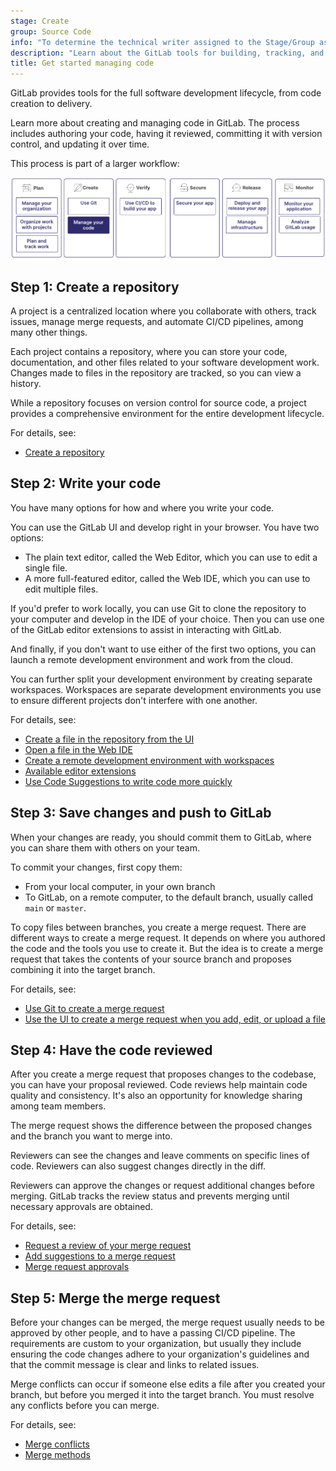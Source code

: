 ```yaml
---
stage: Create
group: Source Code
info: "To determine the technical writer assigned to the Stage/Group associated with this page, see https://handbook.gitlab.com/handbook/product/ux/technical-writing/#assignments"
description: "Learn about the GitLab tools for building, tracking, and delivering the code for your project."
title: Get started managing code
---
```


GitLab provides tools for the full software development lifecycle,
from code creation to delivery.

Learn more about creating and managing code in GitLab.
The process includes authoring your code, having it reviewed,
committing it with version control, and updating it over time.

This process is part of a larger workflow:

![Workflow](img/get_started_code_workflow_v16_11.png)

## Step 1: Create a repository

A project is a centralized location where you collaborate with others, track issues,
manage merge requests, and automate CI/CD pipelines, among many other things.

Each project contains a repository, where you can store your code, documentation,
and other files related to your software development work.
Changes made to files in the repository are tracked, so you can view a history.

While a repository focuses on version control for source code,
a project provides a comprehensive environment for the entire development lifecycle.

For details, see:

- [Create a repository](../project/repository/index.md#create-a-repository)

## Step 2: Write your code

You have many options for how and where you write your code.

You can use the GitLab UI and develop right in your browser.
You have two options:

- The plain text editor, called the Web Editor, which you can use to edit a single file.
- A more full-featured editor, called the Web IDE, which you can use to edit multiple files.

If you'd prefer to work locally, you can use Git to clone the repository to your computer
and develop in the IDE of your choice.
Then you can use one of the GitLab editor extensions to assist in interacting with GitLab.

And finally, if you don't want to use either of the first two options,
you can launch a remote development environment and work from the cloud.

You can further split your development environment by creating separate workspaces.
Workspaces are separate development environments you use to ensure different projects
don't interfere with one another.

For details, see:

- [Create a file in the repository from the UI](../project/repository/index.md#add-a-file-from-the-ui)
- [Open a file in the Web IDE](../project/web_ide/index.md#from-a-file-or-directory)
- [Create a remote development environment with workspaces](../workspace/index.md)
- [Available editor extensions](../../editor_extensions/_index.md)
- [Use Code Suggestions to write code more quickly](../project/repository/code_suggestions/_index.md)

## Step 3: Save changes and push to GitLab

When your changes are ready, you should commit them to GitLab,
where you can share them with others on your team.

To commit your changes, first copy them:

- From your local computer, in your own branch
- To GitLab, on a remote computer, to the default branch, usually called `main` or `master`.

To copy files between branches, you create a merge request.
There are different ways to create a merge request. It depends on
where you authored the code and the tools you use to create it.
But the idea is to create a merge request that takes the contents of your source branch
and proposes combining it into the target branch.

For details, see:

- [Use Git to create a merge request](../../tutorials/make_first_git_commit/_index.md)
- [Use the UI to create a merge request when you add, edit, or upload a file](../project/merge_requests/creating_merge_requests.md)

## Step 4: Have the code reviewed

After you create a merge request that proposes changes to the codebase,
you can have your proposal reviewed.
Code reviews help maintain code quality and consistency.
It's also an opportunity for knowledge sharing among team members.

The merge request shows the difference between the proposed changes
and the branch you want to merge into.

Reviewers can see the changes and leave comments on specific lines of code.
Reviewers can also suggest changes directly in the diff.

Reviewers can approve the changes or request additional changes before merging.
GitLab tracks the review status and prevents merging until necessary approvals are obtained.

For details, see:

- [Request a review of your merge request](../project/merge_requests/reviews/_index.md#request-a-review)
- [Add suggestions to a merge request](../project/merge_requests/reviews/suggestions.md#create-suggestions)
- [Merge request approvals](../project/merge_requests/approvals/_index.md)

## Step 5: Merge the merge request

Before your changes can be merged, the merge request usually needs to be approved by other people,
and to have a passing CI/CD pipeline. The requirements are custom to your organization, but
usually they include ensuring the code changes adhere to your organization's guidelines and
that the commit message is clear and links to related issues.

Merge conflicts can occur if someone else edits a file after you created your branch,
but before you merged it into the target branch. You must resolve any conflicts before you can merge.

For details, see:

- [Merge conflicts](../project/merge_requests/conflicts.md)
- [Merge methods](../project/merge_requests/methods/_index.md)
